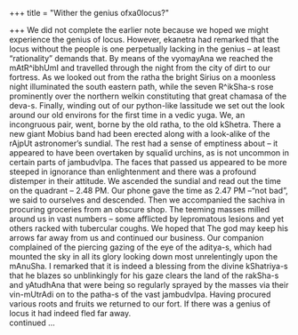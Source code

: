 +++
title = "Wither the genius ofxa0locus?"

+++
We did not complete the earlier note because we hoped we might
experience the genius of locus. However, ekanetra had remarked that the
locus without the people is one perpetually lacking in the genius – at
least “rationality” demands that. By means of the vyomayAna we reached
the mAtR^ibhUmI and travelled through the night from the city of dirt to
our fortress. As we looked out from the ratha the bright Sirius on a
moonless night illuminated the south eastern path, while the seven
R^ikSha-s rose prominently over the northern welkin constituting that
great chamasa of the deva-s. Finally, winding out of our python-like
lassitude we set out the look around our old environs for the first time
in a vedic yuga. We, an incongruous pair, went, borne by the old ratha,
to the old kShetra. There a new giant Mobius band had been erected along
with a look-alike of the rAjpUt astronomer’s sundial. The rest had a
sense of emptiness about – it appeared to have been overtaken by squalid
urchins, as is not uncommon in certain parts of jambudvIpa. The faces
that passed us appeared to be more steeped in ignorance than
enlightenment and there was a profound distemper in their attitude. We
ascended the sundial and read out the time on the quadrant – 2.48 PM.
Our phone gave the time as 2.47 PM –“not bad”, we said to ourselves and
descended. Then we accompanied the sachiva in procuring groceries from
an obscure shop. The teeming masses milled around us in vast numbers –
some afflicted by lepromatous lesions and yet others racked with
tubercular coughs. We hoped that The god may keep his arrows far away
from us and continued our business. Our companion complained of the
piercing gazing of the eye of the aditya-s, which had mounted the sky in
all its glory looking down most unrelentingly upon the mAnuSha. I
remarked that it is indeed a blessing from the divine kShatriya-s that
he blazes so unblinkingly for his gaze clears the land of the rakSha-s
and yAtudhAna that were being so regularly sprayed by the masses via
their vin-mUtrAdi on to the patha-s of the vast jambudvIpa. Having
procured various roots and fruits we returned to our fort. If there was
a genius of locus it had indeed fled far away.  
continued …
